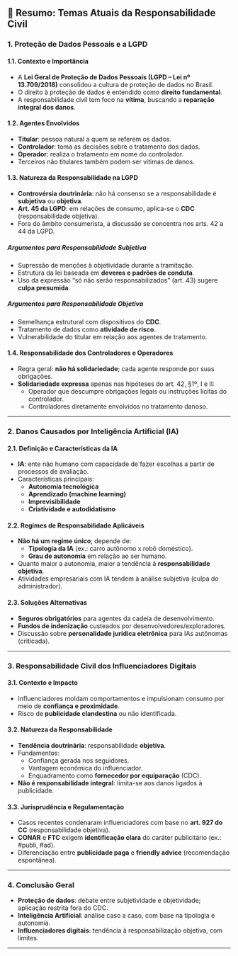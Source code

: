 
## 📘 Resumo: Temas Atuais da Responsabilidade Civil

### 1. Proteção de Dados Pessoais e a LGPD

#### 1.1. Contexto e Importância
- A **Lei Geral de Proteção de Dados Pessoais (LGPD – Lei nº 13.709/2018)** consolidou a cultura de proteção de dados no Brasil.
- O direito à proteção de dados é entendido como **direito fundamental**.
- A responsabilidade civil tem foco na **vítima**, buscando a **reparação integral dos danos**.

#### 1.2. Agentes Envolvidos
- **Titular**: pessoa natural a quem se referem os dados.
- **Controlador**: toma as decisões sobre o tratamento dos dados.
- **Operador**: realiza o tratamento em nome do controlador.
- Terceiros não titulares também podem ser vítimas de danos.

#### 1.3. Natureza da Responsabilidade na LGPD
- **Controvérsia doutrinária**: não há consenso se a responsabilidade é **subjetiva** ou **objetiva**.
- **Art. 45 da LGPD**: em relações de consumo, aplica-se o **CDC** (responsabilidade objetiva).
- Fora do âmbito consumerista, a discussão se concentra nos arts. 42 a 44 da LGPD.

##### Argumentos para Responsabilidade Subjetiva
- Supressão de menções à objetividade durante a tramitação.
- Estrutura da lei baseada em **deveres e padrões de conduta**.
- Uso da expressão “só não serão responsabilizados” (art. 43) sugere **culpa presumida**.

##### Argumentos para Responsabilidade Objetiva
- Semelhança estrutural com dispositivos do **CDC**.
- Tratamento de dados como **atividade de risco**.
- Vulnerabilidade do titular em relação aos agentes de tratamento.

#### 1.4. Responsabilidade dos Controladores e Operadores
- Regra geral: **não há solidariedade**; cada agente responde por suas obrigações.
- **Solidariedade expressa** apenas nas hipóteses do art. 42, §1º, I e II:
  - Operador que descumpre obrigações legais ou instruções lícitas do controlador.
  - Controladores diretamente envolvidos no tratamento danoso.

---

### 2. Danos Causados por Inteligência Artificial (IA)

#### 2.1. Definição e Características da IA
- **IA**: ente não humano com capacidade de fazer escolhas a partir de processos de avaliação.
- Características principais:
  - **Autonomia tecnológica**
  - **Aprendizado (machine learning)**
  - **Imprevisibilidade**
  - **Criatividade e autodidatismo**

#### 2.2. Regimes de Responsabilidade Aplicáveis
- **Não há um regime único**; depende de:
  - **Tipologia da IA** (ex.: carro autônomo x robô doméstico).
  - **Grau de autonomia** em relação ao ser humano.
- Quanto maior a autonomia, maior a tendência à **responsabilidade objetiva**.
- Atividades empresariais com IA tendem à análise subjetiva (culpa do administrador).

#### 2.3. Soluções Alternativas
- **Seguros obrigatórios** para agentes da cadeia de desenvolvimento.
- **Fundos de indenização** custeados por desenvolvedores/exploradores.
- Discussão sobre **personalidade jurídica eletrônica** para IAs autônomas (criticada).

---

### 3. Responsabilidade Civil dos Influenciadores Digitais

#### 3.1. Contexto e Impacto
- Influenciadores moldam comportamentos e impulsionam consumo por meio de **confiança e proximidade**.
- Risco de **publicidade clandestina** ou não identificada.

#### 3.2. Natureza da Responsabilidade
- **Tendência doutrinária**: responsabilidade **objetiva**.
- Fundamentos:
  - Confiança gerada nos seguidores.
  - Vantagem econômica do influenciador.
  - Enquadramento como **fornecedor por equiparação** (CDC).
- **Não é responsabilidade integral**: limita-se aos danos ligados à publicidade.

#### 3.3. Jurisprudência e Regulamentação
- Casos recentes condenaram influenciadores com base no **art. 927 do CC** (responsabilidade objetiva).
- **CONAR** e **FTC** exigem **identificação clara** do caráter publicitário (ex.: #publi, #ad).
- Diferenciação entre **publicidade paga** e **friendly advice** (recomendação espontânea).

---

### 4. Conclusão Geral

- **Proteção de dados**: debate entre subjetividade e objetividade; aplicação restrita fora do CDC.
- **Inteligência Artificial**: análise caso a caso, com base na tipologia e autonomia.
- **Influenciadores digitais**: tendência à responsabilização objetiva, com limites.

---
